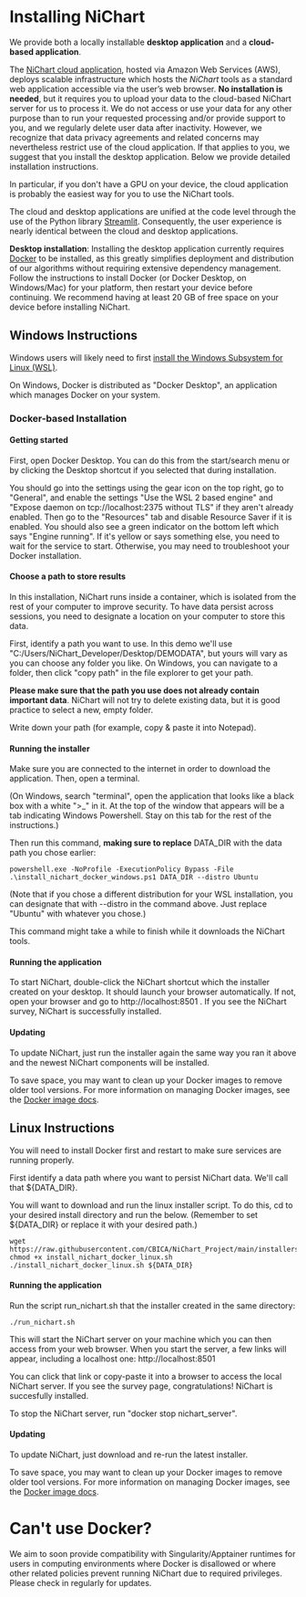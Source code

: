 # Installing NiChart

We provide both a locally installable **desktop application** and a **cloud-based application**.

The [NiChart cloud application](https://neuroimagingchart.com/portal), hosted via Amazon Web Services (AWS), deploys scalable infrastructure which hosts the *NiChart* tools as a standard web application accessible via the user’s web browser. **No installation is needed**, but it requires you to upload your data to the cloud-based NiChart server for us to process it. We do not access or use your data for any other purpose than to run your requested processing and/or provide support to you, and we regularly delete user data after inactivity. However, we recognize that data privacy agreements and related concerns may nevertheless restrict use of the cloud application. If that applies to you, we suggest that you install the desktop application. Below we provide detailed installation instructions.

In particular, if you don't have a GPU on your device, the cloud application is probably the easiest way for you to use the NiChart tools.

The cloud and desktop applications are unified at the code level through the use of the Python library [Streamlit](https://streamlit.io). Consequently, the user experience is nearly identical between the cloud and desktop applications.

**Desktop installation**: Installing the desktop application currently requires [Docker](https://www.docker.com/get-started/) to be installed, as this greatly simplifies deployment and distribution of our algorithms without requiring extensive dependency management. Follow the instructions to install Docker (or Docker Desktop, on Windows/Mac) for your platform, then restart your device before continuing. We recommend having at least 20 GB of free space on your device before installing NiChart.


## Windows Instructions

Windows users will likely need to first [install the Windows Subsystem for Linux (WSL)](https://learn.microsoft.com/en-us/windows/wsl/install). 

On Windows, Docker is distributed as "Docker Desktop", an application which manages Docker on your system. 

### Docker-based Installation

#### Getting started

First, open Docker Desktop. You can do this from the start/search menu or by clicking the Desktop shortcut if you selected that during installation.

You should go into the settings using the gear icon on the top right, go to "General", and enable the settings "Use the WSL 2 based engine" and "Expose daemon on tcp://localhost:2375 without TLS" if they aren't already enabled. Then go to the "Resources" tab and disable Resource Saver if it is enabled. You should also see a green indicator on the bottom left which says "Engine running". If it's yellow or says something else, you need to wait for the service to start. Otherwise, you may need to troubleshoot your Docker installation. 

#### Choose a path to store results

In this installation, NiChart runs inside a container, which is isolated from the rest of your computer to improve security. To have data persist across sessions, you need to designate a location on your computer to store this data.

First, identify a path you want to use. In this demo we'll use "C:/Users/NiChart_Developer/Desktop/DEMODATA", but yours will vary as you can choose any folder you like. On Windows, you can navigate to a folder, then click "copy path" in the file explorer to get your path.

**Please make sure that the path you use does not already contain important data**. NiChart will not try to delete existing data, but it is good practice to select a new, empty folder.

Write down your path (for example, copy & paste it into Notepad).

#### Running the installer

Make sure you are connected to the internet in order to download the application. Then, open a terminal.

(On Windows, search "terminal", open the application that looks like a black box with a white ">_" in it. At the top of the window that appears will be a tab indicating Windows Powershell. Stay on this tab for the rest of the instructions.)

Then run this command, **making sure to replace** DATA_DIR with the data path you chose earlier:
```
powershell.exe -NoProfile -ExecutionPolicy Bypass -File .\install_nichart_docker_windows.ps1 DATA_DIR --distro Ubuntu
```
(Note that if you chose a different distribution for your WSL installation, you can designate that with --distro in the command above. Just replace "Ubuntu" with whatever you chose.)

This command might take a while to finish while it downloads the NiChart tools.

#### Running the application

To start NiChart, double-click the NiChart shortcut which the installer created on your desktop. It should launch your browser automatically. If not, open your browser and go to http://localhost:8501 . If you see the NiChart survey, NiChart is successfully installed.

#### Updating

To update NiChart, just run the installer again the same way you ran it above and the newest NiChart components will be installed. 

To save space, you may want to clean up your Docker images to remove older tool versions. For more information on managing Docker images, see the [Docker image docs](https://docs.docker.com/reference/cli/docker/image/).

## Linux Instructions

You will need to install Docker first and restart to make sure services are running properly.

First identify a data path where you want to persist NiChart data. We'll call that ${DATA_DIR}.

You will want to download and run the linux installer script. To do this, cd to your desired install directory and run the below. (Remember to set ${DATA_DIR} or replace it with your desired path.)

```
wget https://raw.githubusercontent.com/CBICA/NiChart_Project/main/installers/install_nichart_docker_linux.sh
chmod +x install_nichart_docker_linux.sh
./install_nichart_docker_linux.sh ${DATA_DIR}
```

#### Running the application

Run the script run_nichart.sh that the installer created in the same directory:

```
./run_nichart.sh
```

This will start the NiChart server on your machine which you can then access from your web browser.
When you start the server, a few links will appear, including a localhost one: http://localhost:8501 

You can click that link or copy-paste it into a browser to access the local NiChart server. If you see the survey page, congratulations! NiChart is succesfully installed.

To stop the NiChart server, run "docker stop nichart_server". 

#### Updating

To update NiChart, just download and re-run the latest installer.

To save space, you may want to clean up your Docker images to remove older tool versions. For more information on managing Docker images, see the [Docker image docs](https://docs.docker.com/reference/cli/docker/image/).

# Can't use Docker?
We aim to soon provide compatibility with Singularity/Apptainer runtimes for users in computing environments where Docker is disallowed or where other related policies prevent running NiChart due to required privileges. Please check in regularly for updates.
